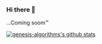 ### Hi there 👋

...Coming soom™ 

<!--
**genesis-algorithms/genesis-algorithms** is a ✨ _special_ ✨ repository because its `README.md` (this file) appears on your GitHub profile.

Here are some ideas to get you started:

- 🔭 I’m currently working on ...
- 🌱 I’m currently learning ...
- 👯 I’m looking to collaborate on ...
- 🤔 I’m looking for help with ...
- 💬 Ask me about ...
- 📫 How to reach me: ...
- 😄 Pronouns: ...
- ⚡ Fun fact: ...
-->

[![genesis-algorithms's github stats](https://github-readme-stats.vercel.app/api?username=genesis-algorithms&show_icons=true&theme=radical)](https://github.com/genesis-algorithms/github-readme-stats)

